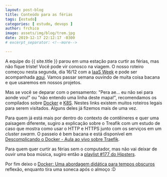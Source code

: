 ```yaml
---
layout: post-blog
title: Conteúdo para as férias
tags: [estudo]
categories: [ estudo, devops ]
author: frchico
image: assets/img/blog/trem.jpg
date: 2019-12-17 22:12:17 -0300
# excerpt_separator: <!--more-->

---
```


A equipe do {{ site.title }} parou em uma estação para curtir as férias, mas não fique triste! Você pode vir conosco na viagem. O nosso roteiro começou nesta segunda, dia 16/12 com a [IaaS Week](https://www.iaasweek.com/) e pode ser acompanhada [aqui](https://www.youtube.com/watch?v=Tloaql2twe0). Vamos passar semana ouvindo de muita coisa bacana e que usaremos em nossos projetos.

Mas se você se deparar com o pensamento: "Pera ae... eu não sei para aonde vou!" ou "não entendo uma linha deste mapa!", recomendamos os compilados sobre [Docker](https://medium.com/@renato.groffe/docker-de-ponta-a-ponta-do-desenvolvimento-à-nuvem-unicid-novembro-2019-ed2bf387de31) e [K8S](https://medium.com/@renato.groffe/kubernetes-guia-de-referência-gratuito-a2c1be8e7593). Nestes links existem muitos roteiros legais para serem visitados. Alguns deles já fizemos mais de uma vez.

Para quem já está mais por dentro do contexto de contêineres e quer uma paisagem diferente, sugiro a explicação sobre o Treafik com um estudo de caso que mostra como usar o HTTP e HTTPS junto com os serviços em um *cluster swarm*. O passeio é bem bacana e está disponível em [Descomplicando o Docker - Aula ao vivo sobre Traefik](https://www.youtube.com/watch?v=fIse3Xh563s).


Para quem quer curtir as férias sem o computador, mas não vai deixar de ouvir uma boa música, sugiro então a [playlist #177 do Hipsters](https://hipsters.tech/kubernetes-hipsters-177/).


Por fim deixo o [Docker: Uma abordagem didática para tempos obscuros](https://www.linkedin.com/pulse/docker-uma-abordagem-didática-para-tempos-obscuros-carlos-henriques/?published=t) reflexão, enquanto tira uma soneca após o almoço :D